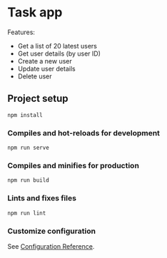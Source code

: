 # Task app

Features:
- Get a list of 20 latest users
- Get user details (by user ID)
- Create a new user
- Update user details
- Delete user

## Project setup

```
npm install
```

### Compiles and hot-reloads for development

```
npm run serve
```

### Compiles and minifies for production

```
npm run build
```

### Lints and fixes files

```
npm run lint
```

### Customize configuration

See [Configuration Reference](https://cli.vuejs.org/config/).
